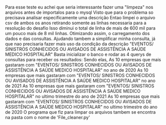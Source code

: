 Para esse teste eu achei que seria interessante fazer uma "limpeza" nos arquivos antes de importalos para o mysql
Visto que para o problema so precisava analisar especificamente uma descrição
Entao limpei o arquivo csv de ambos os anos retirando somente as linhas necessaria para a resolução do desafio
Isso diminui o total de linha de mais de 600 mil para um pouco mais de 8 mil linhas.
Otimizando assim, o carregamento dos dados e das consultas.
Ajudando tambem a simplificar minha consulta, já que nao precisaria fazer mais uso da condição da descrição "EVENTOS/ SINISTROS CONHECIDOS OU AVISADOS  DE ASSISTÊNCIA A SAÚDE MEDICO HOSPITALAR"
Basta inicializar o banco e rodar as 4 querys de consultas para receber os resultados:
Sendo elas, As 10 empresas que mais gastaram com "EVENTOS/ SINISTROS CONHECIDOS OU AVISADOS  DE ASSISTÊNCIA A SAÚDE MEDICO HOSPITALAR" no ano de 2020
As 10 empresas que mais gastaram com "EVENTOS/ SINISTROS CONHECIDOS OU AVISADOS  DE ASSISTÊNCIA A SAÚDE MEDICO HOSPITALAR" no ano de 2021
As 10 empresas que mais gastaram com "EVENTOS/ SINISTROS CONHECIDOS OU AVISADOS  DE ASSISTÊNCIA A SAÚDE MEDICO HOSPITALAR" no ultimo trimestre do ano de 2021
As 10 empresas que mais gastaram com "EVENTOS/ SINISTROS CONHECIDOS OU AVISADOS  DE ASSISTÊNCIA A SAÚDE MEDICO HOSPITALAR" no ultimo trimestre do ano de 2020
O programa que fiz para limpar os arquivos tambem se encontra na pasta com o nome de 'File_cleaner.py'